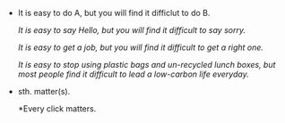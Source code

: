 - It is easy to do A, but you will find it difficlut to do B.

  *It is easy to say Hello, but you will find it difficult to say sorry.*

  *It is easy to get a job, but you will find it difficult to get a right one.*

  *It is easy to stop using plastic bags and un-recycled lunch boxes, but most people find it difficult to lead a low-carbon life everyday.*

- sth. matter(s).

  *Every click matters.

